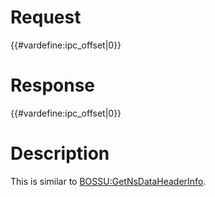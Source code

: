 # Request

{{#vardefine:ipc_offset\|0}}

# Response

{{#vardefine:ipc_offset\|0}}

# Description

This is similar to
[BOSSU:GetNsDataHeaderInfo](BOSSU:GetNsDataHeaderInfo "wikilink").